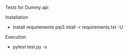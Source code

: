 Tests for Dummy api

Installation
- Install requirements pip3 intall -r requirements.txt -U

Execution
- pytest test.py -s

